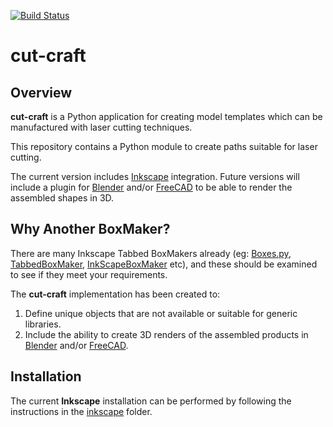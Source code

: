[![Build Status](https://travis-ci.com/m-matthews/cut-craft.svg?branch=master)](https://travis-ci.com/m-matthews/cut-craft)

# cut-craft


## Overview

**cut-craft** is a Python application for creating model templates which can be manufactured with laser cutting techniques.

This repository contains a Python module to create paths suitable for laser cutting.

The current version includes [Inkscape](https://inkscape.org) integration.  Future versions will include a plugin for [Blender](https://www.blender.org) and/or [FreeCAD](https://www.freecadweb.org/) to be able to render the assembled shapes in 3D.


## Why Another BoxMaker?

There are many Inkscape Tabbed BoxMakers already (eg: [Boxes.py](https://github.com/florianfesti/boxes), [TabbedBoxMaker](https://github.com/paulh-rnd/TabbedBoxMaker), [InkScapeBoxMaker](https://github.com/Wallenstein61/InkScapeBoxMaker) etc), and these should be examined to see if they meet your requirements.

The **cut-craft** implementation has been created to:

1) Define unique objects that are not available or suitable for generic libraries.
2) Include the ability to create 3D renders of the assembled products in [Blender](https://www.blender.org) and/or [FreeCAD](https://www.freecadweb.org/).


## Installation

The current **Inkscape** installation can be performed by following the instructions in the [inkscape](inkscape/README.md) folder.
